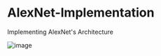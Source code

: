 # AlexNet-Implementation
Implementing AlexNet's Architecture

![image](https://github.com/user-attachments/assets/7f6100e9-bb2b-41dd-b339-24a8306137c4)


